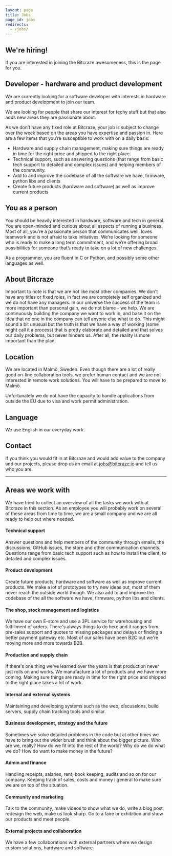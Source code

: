 ```yaml
---
layout: page
title: Jobs
page_id: jobs
redirects:
  - /jobs/
---
```


## We're hiring!

If you are interested in joining the Bitcraze awesomeness, this is the page for you.

## Developer - hardware and product development

We are currently looking for a software developer with interests in hardware and product development to join our team.

We are looking for people that share our interest for techy stuff but that also adds new areas they are passionate about.

As we don’t have any fixed role at Bitcraze, your job is subject to change over the week based on the areas you have expertise and passion in.
Here are a few items that you’re susceptible to work with on a daily basis:
* Hardware and supply chain management, making sure things are ready in time for the right price and shipped to the right place.
* Technical support, such as answering questions (that range from basic tech support to detailed and complex issues) and helping members of the community.
* Add to and improve the codebase of all the software we have, firmware, python libs and clients
* Create future products (hardware and software) as well as improve current products

## You as a person

You should be heavily interested in hardware, software and tech in general. You are open-minded and curious about all
aspects of running a business. Most of all, you’re a passionate person that communicates well, loves teamwork and is
not afraid to take initiatives. We’re looking for someone who is ready to make a long term commitment, and we’re offering
broad possibilities for someone that’s ready to take on a lot of new challenges.

As a programmer, you are fluent in C or Python, and possibly some other languages as well.

## About Bitcraze

Important to note is that we are not like most other companies.
We don't have any titles or fixed roles, in fact we are completely
self organized and we do not have any managers. In our universe the success of
the team is more important than personal gain, we do not blame - we help. We are
continuously building the company we want to work in, and base it on the idea that
no one in the company can tell anyone else what to do. This might sound a bit
unusual but the truth is that we have a way of working (some might call it a
process) that is pretty elaborate and detailed and that solves our daily
problems, but never hinders us. After all, the reality is more important than the plan.

## Location
We are located in Malmö, Sweden. Even though there are a lot of really good
on-line collaboration tools, we prefer human contact and we are not interested in remote
work solutions. You will have to be prepared to move to Malmö.

Unfortunately we do not have the capacity to handle applications from outside
the EU due to visa and work permit administration.

## Language
We use English in our everyday work.

## Contact
If you think you would fit in at Bitcraze and would add value to the company
and our projects, please drop us an email at jobs@bitcraze.io and tell us who
you are.

---

## Areas we work with

We have tried to collect an overview of all the tasks we work with at Bitcraze in this section. As an employee you will
probably work on several of these areas from time to time, we are a small company and we are all ready to help out where needed.

#### Technical support
Answer questions and help members of the community through emails, the discussions,
GitHub issues, the store and other communication channels. Questions range from
basic tech support such as how to install the client, to detailed and
complex issues.

#### Product development
Create future products, hardware and software as well as improve current
products. We make a lot of prototypes to try new ideas out, most of
them never reach the outside world though. We also add to and improve the codebase
of the all the software we have, firmware, python libs and clients.

#### The shop, stock management and logistics
We have our own E-store and use a 3PL service for warehousing and fulfillment
of orders. There's always things to do here and it
ranges from pre-sales support and quotes to missing packages and delays or finding
a better payment gateway etc. Most of our sales have been B2C but we're moving more
and more towards B2B.

#### Production and supply chain
If there's one thing we've learned over the years is that production never just
rolls on and works. We manufacture a lot of products and we have more coming.
Making sure things are ready in time for the right price and shipped to the
right place takes a lot of work.

#### Internal and external systems
Maintaining and developing systems such as the web, discussions, build servers,
supply chain tracking tools and similar.

#### Business development, strategy and the future
Sometimes we solve detailed problems in the code but at other times we have to bring
out the wider brush and think about the bigger picture. Who are we, really?
How do we fit into the rest of the world? Why do we do what we do? How do want
to make money in the future?

#### Admin and finance
Handling receipts, salaries, rent, book keeping, audits and so on for our company.
Keeping track of sales, costs and money i general to make sure we are on top of
the situation.

#### Community and marketing
Talk to the community, make videos to show what we do, write a blog post,
redesign the web, make us look sharp. Go to a faire or exhibition
and show our products and meet people.

#### External projects and collaboration
We have a few collaborations with external partners where we design custom
solutions, hardware and software.
